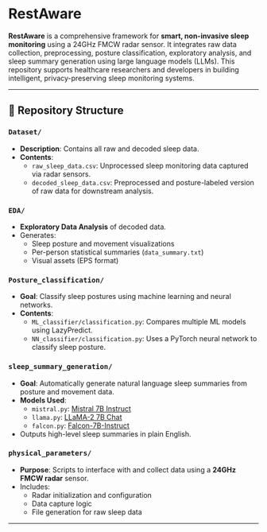 # RestAware

**RestAware** is a comprehensive framework for **smart, non-invasive sleep monitoring** using a 24GHz FMCW radar sensor. It integrates raw data collection, preprocessing, posture classification, exploratory analysis, and sleep summary generation using large language models (LLMs). This repository supports healthcare researchers and developers in building intelligent, privacy-preserving sleep monitoring systems.

---

## 📁 Repository Structure

### `Dataset/`

- **Description**: Contains all raw and decoded sleep data.
- **Contents**:
  - `raw_sleep_data.csv`: Unprocessed sleep monitoring data captured via radar sensors.
  - `decoded_sleep_data.csv`: Preprocessed and posture-labeled version of raw data for downstream analysis.

### `EDA/`

- **Exploratory Data Analysis** of decoded data.
- Generates:
  - Sleep posture and movement visualizations
  - Per-person statistical summaries (`data_summary.txt`)
  - Visual assets (EPS format)

### `Posture_classification/`

- **Goal**: Classify sleep postures using machine learning and neural networks.
- **Contents**:
  - `ML_classifier/classification.py`: Compares multiple ML models using LazyPredict.
  - `NN_classifier/classification.py`: Uses a PyTorch neural network to classify sleep posture.

### `sleep_summary_generation/`

- **Goal**: Automatically generate natural language sleep summaries from posture and movement data.
- **Models Used**:
  - `mistral.py`: [Mistral 7B Instruct](https://huggingface.co/mistralai/Mistral-7B-Instruct-v0.1)
  - `llama.py`: [LLaMA-2 7B Chat](https://huggingface.co/NousResearch/Llama-2-7b-chat-hf)
  - `falcon.py`: [Falcon-7B-Instruct](https://huggingface.co/tiiuae/falcon-7b-instruct)
- Outputs high-level sleep summaries in plain English.

### `physical_parameters/`

- **Purpose**: Scripts to interface with and collect data using a **24GHz FMCW radar** sensor.
- Includes:
  - Radar initialization and configuration
  - Data capture logic
  - File generation for raw sleep data

---

